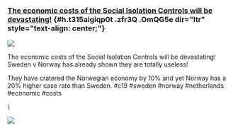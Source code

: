 
### [The economic costs of the Social Isolation Controls will be devastating!](https://www.google.com/url?q=https%3A%2F%2Fwww.ft.com%2F__origami%2Fservice%2Fimage%2Fv2%2Fimages%2Fraw%2Fhttp%253A%252F%252Fcom.ft.imagepublish.upp-prod-us.s3.amazonaws.com%252Fd87e683a-78ce-11ea-af44-daa3def9ae03%3Ffit%3Dscale-down%26quality%3Dhighest%26source%3Dnext%26width%3D700&sa=D&sntz=1&usg=AFQjCNHxkK2gzuYx4TrYSwvYiM1gTwBq2w) {#h.t315aigiqp0t .zfr3Q .OmQG5e dir="ltr" style="text-align: center;"}

[![](https://lh6.googleusercontent.com/jD1HVsecVz3i4T69CgFoPLXhq0jiKdOPhUJSe9OXqB0CuFTxbArcpLtnbluOAtsccGhE3OdjKNG5X1WWQpyi5ChiDcznAs7isaUsmfoLOB93lHsFkKqa=w1280)](https://www.google.com/url?q=https%3A%2F%2Fredcap.med.usc.edu%2Fsurveys%2F%3Fs%3DJ7KEL4YTKT&sa=D&sntz=1&usg=AFQjCNGgmJPVlIxKzdq9Pd16K5HC0kstRQ)

The economic costs of the Social Isolation Controls will be devastating!
Sweden v Norway has already shown they are totally useless!

They have cratered the Norwegian economy by 10% and yet Norway has a 20%
higher case rate than Sweden. \#c19 \#sweden \#norway \#netherlands
\#economic \#costs

\

![](https://lh3.googleusercontent.com/gwVUvFBnqEtWf9D2Cv2U0jrZgqP4_ncSN_e9PcVyxGa3W68U36ZmE9bJWESxDuMzKBYS6oj29aRONr9kg9F8PSyjwVur9pGfLQ2rBFISXSrgaJ9SgmK-=w1280)
